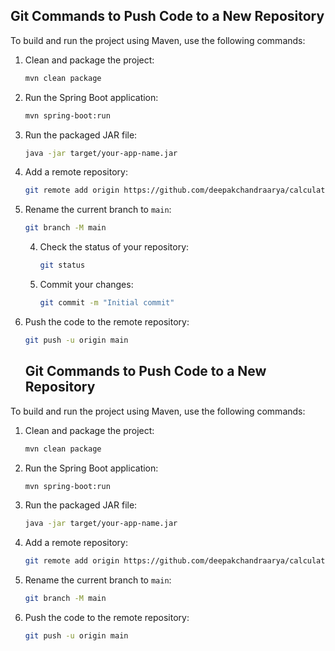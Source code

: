 ## Git Commands to Push Code to a New Repository
To build and run the project using Maven, use the following commands:

1. Clean and package the project:
    ```sh
    mvn clean package
    ```

2. Run the Spring Boot application:
    ```sh
    mvn spring-boot:run
    ```

3. Run the packaged JAR file:
    ```sh
    java -jar target/your-app-name.jar
    ```

1. Add a remote repository:
    ```sh
    git remote add origin https://github.com/deepakchandraarya/calculatorapp-.git
    ```

2. Rename the current branch to `main`:
    ```sh
    git branch -M main
    ```
    4. Check the status of your repository:
        ```sh
        git status
        ```

    5. Commit your changes:
        ```sh
        git commit -m "Initial commit"
        ```
3. Push the code to the remote repository:
    ```sh
    git push -u origin main
    ```
    ## Git Commands to Push Code to a New Repository
To build and run the project using Maven, use the following commands:

1. Clean and package the project:
    ```sh
    mvn clean package
    ```

2. Run the Spring Boot application:
    ```sh
    mvn spring-boot:run
    ```

3. Run the packaged JAR file:
    ```sh
    java -jar target/your-app-name.jar
    ```

1. Add a remote repository:
    ```sh
    git remote add origin https://github.com/deepakchandraarya/calculatorapp-.git
    ```

2. Rename the current branch to `main`:
    ```sh
    git branch -M main
    ```

3. Push the code to the remote repository:
    ```sh
    git push -u origin main
    ```